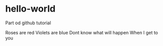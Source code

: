# hello-world
Part od github tutorial

Roses are red
Violets are blue
Dont know what will happen
When I get to you
